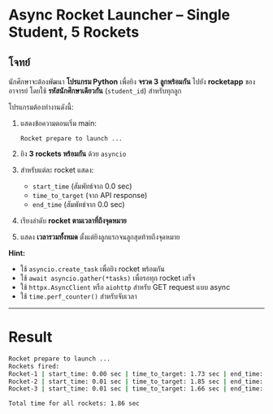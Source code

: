 # Async Rocket Launcher – Single Student, 5 Rockets

## **โจทย์**

นักศึกษาจะต้องพัฒนา **โปรแกรม Python** เพื่อยิง **จรวด 3 ลูกพร้อมกัน** ไปยัง **rocketapp** ของอาจารย์ โดยใช้ **รหัสนักศึกษาเดียวกัน** (`student_id`) สำหรับทุกลูก

โปรแกรมต้องทำงานดังนี้:

1. แสดงข้อความตอนเริ่ม main:

   ```
   Rocket prepare to launch ...
   ```
2. ยิง **3 rockets พร้อมกัน** ด้วย `asyncio`
3. สำหรับแต่ละ rocket แสดง:

   * `start_time` (สัมพัทธ์จาก 0.0 sec)
   * `time_to_target` (จาก API response)
   * `end_time` (สัมพัทธ์จาก 0.0 sec)
4. เรียงลำดับ **rocket ตามเวลาที่ถึงจุดหมาย**
5. แสดง **เวลารวมทั้งหมด** ตั้งแต่ยิงลูกแรกจนลูกสุดท้ายถึงจุดหมาย

**Hint:**

* ใช้ `asyncio.create_task` เพื่อยิง rocket พร้อมกัน
* ใช้ `await asyncio.gather(*tasks)` เพื่อรอทุก rocket เสร็จ
* ใช้ `httpx.AsyncClient` หรือ `aiohttp` สำหรับ GET request แบบ async
* ใช้ `time.perf_counter()` สำหรับจับเวลา

---

# Result
```sh
Rocket prepare to launch ...
Rockets fired:
Rocket-1 | start_time: 0.00 sec | time_to_target: 1.73 sec | end_time: 1.73 sec
Rocket-2 | start_time: 0.01 sec | time_to_target: 1.85 sec | end_time: 1.86 sec
Rocket-3 | start_time: 0.01 sec | time_to_target: 1.66 sec | end_time: 1.67 sec

Total time for all rockets: 1.86 sec
```